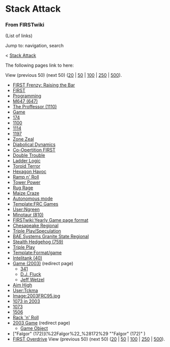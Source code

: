 # Stack Attack

### From FIRSTwiki

(List of links)

Jump to: navigation, search

&lt; [Stack Attack](/index.php?title=Stack_Attack&redirect=no "Stack Attack" )  

The following pages link to here:

View (previous 50) (next 50)
([20](/index.php?title=Special:Whatlinkshere/Stack_Attack&limit=20&from=0
"Special:Whatlinkshere/Stack Attack" ) |
[50](/index.php?title=Special:Whatlinkshere/Stack_Attack&limit=50&from=0
"Special:Whatlinkshere/Stack Attack" ) |
[100](/index.php?title=Special:Whatlinkshere/Stack_Attack&limit=100&from=0
"Special:Whatlinkshere/Stack Attack" ) |
[250](/index.php?title=Special:Whatlinkshere/Stack_Attack&limit=250&from=0
"Special:Whatlinkshere/Stack Attack" ) |
[500](/index.php?title=Special:Whatlinkshere/Stack_Attack&limit=500&from=0
"Special:Whatlinkshere/Stack Attack" )).

  * [FIRST Frenzy: Raising the Bar](FIRST_Frenzy:_Raising_the_Bar "FIRST Frenzy: Raising the Bar" )
  * [FIRST](first)
  * [Programming](Programming "Programming" )
  * [M647 (647)](M647_%28647%29 "M647 \(647\)" )
  * [The Proffessor (1110)](The_Proffessor_%281110%29 "The Proffessor \(1110\)" )
  * [Game](Game "Game" )
  * [174](174 "174" )
  * [1100](1100 "1100" )
  * [1114](1114 "1114" )
  * [1197](1197 "1197" )
  * [Zone Zeal](Zone_Zeal "Zone Zeal" )
  * [Diabolical Dynamics](Diabolical_Dynamics "Diabolical Dynamics" )
  * [Co-Opertition FIRST](Co-Opertition_FIRST "Co-Opertition FIRST" )
  * [Double Trouble](Double_Trouble "Double Trouble" )
  * [Ladder Logic](Ladder_Logic "Ladder Logic" )
  * [Toroid Terror](Toroid_Terror "Toroid Terror" )
  * [Hexagon Havoc](Hexagon_Havoc "Hexagon Havoc" )
  * [Ramp n' Roll](Ramp_n%27_Roll "Ramp n' Roll" )
  * [Tower Power](Tower_Power "Tower Power" )
  * [Rug Rage](Rug_Rage "Rug Rage" )
  * [Maize Craze](Maize_Craze "Maize Craze" )
  * [Autonomous mode](Autonomous_mode "Autonomous mode" )
  * [Template:FRC Games](Template:FRC_Games "Template:FRC Games" )
  * [User:Ngreen](User:Ngreen "User:Ngreen" )
  * [Minotaur (810)](Minotaur_%28810%29 "Minotaur \(810\)" )
  * [FIRSTwiki:Yearly Game page format](FIRSTwiki:Yearly_Game_page_format "FIRSTwiki:Yearly Game page format" )
  * [Chesapeake Regional](Chesapeake_Regional "Chesapeake Regional" )
  * [Triple Play/Speculation](Triple_Play/Speculation "Triple Play/Speculation" )
  * [BAE Systems Granite State Regional](BAE_Systems_Granite_State_Regional "BAE Systems Granite State Regional" )
  * [Stealth Hedgehog (759)](Stealth_Hedgehog_%28759%29 "Stealth Hedgehog \(759\)" )
  * [Triple Play](triple-play)
  * [Template:Format/game](Template:Format/game "Template:Format/game" )
  * [Intelitank (40)](Intelitank_%2840%29 "Intelitank \(40\)" )
  * [Game (2003)](/index.php?title=Game_%282003%29&redirect=no "Game \(2003\)" ) (redirect page) 
    * [341](341 "341" )
    * [D.J. Fluck](D.J._Fluck "D.J. Fluck" )
    * [Jeff Wetzel](Jeff_Wetzel "Jeff Wetzel" )
  * [Aim High](aim-high)
  * [User:Tckma](User:Tckma "User:Tckma" )
  * [Image:2003FRC95.jpg](Image:2003FRC95.jpg "Image:2003FRC95.jpg" )
  * [1073 in 2003](1073_in_2003 "1073 in 2003" )
  * [1073](1073 "1073" )
  * [1506](1506 "1506" )
  * [Rack 'n' Roll](Rack_%27n%27_Roll "Rack 'n' Roll" )
  * [2003 Game](/index.php?title=2003_Game&redirect=no "2003 Game" ) (redirect page) 
    * [Game Object](Game_Object "Game Object" )
  * ["Falgor" (172)](%22Falgor%22_%28172%29 ""Falgor" \(172\)" )
  * [FIRST Overdrive](FIRST_Overdrive "FIRST Overdrive" )
View (previous 50) (next 50)
([20](/index.php?title=Special:Whatlinkshere/Stack_Attack&limit=20&from=0
"Special:Whatlinkshere/Stack Attack" ) |
[50](/index.php?title=Special:Whatlinkshere/Stack_Attack&limit=50&from=0
"Special:Whatlinkshere/Stack Attack" ) |
[100](/index.php?title=Special:Whatlinkshere/Stack_Attack&limit=100&from=0
"Special:Whatlinkshere/Stack Attack" ) |
[250](/index.php?title=Special:Whatlinkshere/Stack_Attack&limit=250&from=0
"Special:Whatlinkshere/Stack Attack" ) |
[500](/index.php?title=Special:Whatlinkshere/Stack_Attack&limit=500&from=0
"Special:Whatlinkshere/Stack Attack" )).


